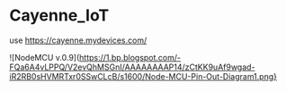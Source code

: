 # Cayenne_IoT
use https://cayenne.mydevices.com/

![NodeMCU v.0.9](https://1.bp.blogspot.com/-FQa6A4vLPPQ/V2evQhMSGnI/AAAAAAAAP14/zCtKK9uAf9wgad-iR2RB0sHVMRTxr0SSwCLcB/s1600/Node-MCU-Pin-Out-Diagram1.png}
